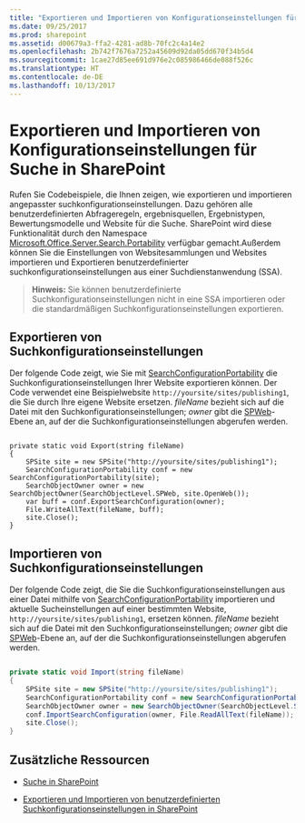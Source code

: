 ```yaml
---
title: "Exportieren und Importieren von Konfigurationseinstellungen für Suche in SharePoint"
ms.date: 09/25/2017
ms.prod: sharepoint
ms.assetid: d00679a3-ffa2-4281-ad8b-70fc2c4a14e2
ms.openlocfilehash: 2b742f7676a7252a45609d92da05dd670f34b5d4
ms.sourcegitcommit: 1cae27d85ee691d976e2c085986466de088f526c
ms.translationtype: HT
ms.contentlocale: de-DE
ms.lasthandoff: 10/13/2017
---
```

# <a name="exporting-and-importing-search-configuration-settings-in-sharepoint"></a>Exportieren und Importieren von Konfigurationseinstellungen für Suche in SharePoint
Rufen Sie Codebeispiele, die Ihnen zeigen, wie exportieren und importieren angepasster suchkonfigurationseinstellungen. Dazu gehören alle benutzerdefinierten Abfrageregeln, ergebnisquellen, Ergebnistypen, Bewertungsmodelle und Website für die Suche. SharePoint wird diese Funktionalität durch den Namespace  [Microsoft.Office.Server.Search.Portability](https://msdn.microsoft.com/library/Microsoft.Office.Server.Search.Portability.aspx) verfügbar gemacht.Außerdem können Sie die Einstellungen von Websitesammlungen und Websites importieren und Exportieren benutzerdefinierter suchkonfigurationseinstellungen aus einer Suchdienstanwendung (SSA). 
> **Hinweis:** Sie können benutzerdefinierte Suchkonfigurationseinstellungen nicht in eine SSA importieren oder die standardmäßigen Suchkonfigurationseinstellungen exportieren. 
  
    
    


## <a name="export-search-configuration-settings"></a>Exportieren von Suchkonfigurationseinstellungen
<a name="SP15_exporting_search_configuration"> </a>

Der folgende Code zeigt, wie Sie mit [SearchConfigurationPortability](https://msdn.microsoft.com/library/Microsoft.Office.Server.Search.Portability.SearchConfigurationPortability.aspx) die Suchkonfigurationseinstellungen Ihrer Website exportieren können. Der Code verwendet eine Beispielwebsite `http://yoursite/sites/publishing1`, die Sie durch Ihre eigene Website ersetzen.  _fileName_ bezieht sich auf die Datei mit den Suchkonfigurationseinstellungen; _owner_ gibt die [SPWeb](https://msdn.microsoft.com/library/Microsoft.SharePoint.SPWeb.aspx)-Ebene an, auf der die Suchkonfigurationseinstellungen abgerufen werden.
  
    
    

```

private static void Export(string fileName)
{
    SPSite site = new SPSite("http://yoursite/sites/publishing1");
    SearchConfigurationPortability conf = new SearchConfigurationPortability(site);
    SearchObjectOwner owner = new SearchObjectOwner(SearchObjectLevel.SPWeb, site.OpenWeb());
    var buff = conf.ExportSearchConfiguration(owner);
    File.WriteAllText(fileName, buff);
    site.Close();
}
```


## <a name="import-search-configuration-settings"></a>Importieren von Suchkonfigurationseinstellungen
<a name="SP15_importing_search_configuration"> </a>

Der folgende Code zeigt, die Sie die Suchkonfigurationseinstellungen aus einer Datei mithilfe von [SearchConfigurationPortability](https://msdn.microsoft.com/library/Microsoft.Office.Server.Search.Portability.SearchConfigurationPortability.aspx) importieren und aktuelle Sucheinstellungen auf einer bestimmten Website, `http://yoursite/sites/publishing1`, ersetzen können.  _fileName_ bezieht sich auf die Datei mit den Suchkonfigurationseinstellungen; _owner_ gibt die [SPWeb](https://msdn.microsoft.com/library/Microsoft.SharePoint.SPWeb.aspx)-Ebene an, auf der die Suchkonfigurationseinstellungen abgerufen werden.
  
    
    

```cs

private static void Import(string fileName)
{
    SPSite site = new SPSite("http://yoursite/sites/publishing1");
    SearchConfigurationPortability conf = new SearchConfigurationPortability(site);
    SearchObjectOwner owner = new SearchObjectOwner(SearchObjectLevel.SPWeb, site.OpenWeb());
    conf.ImportSearchConfiguration(owner, File.ReadAllText(fileName));
    site.Close();
}

```


## <a name="additional-resources"></a>Zusätzliche Ressourcen
<a name="bk_addresources"> </a>


-  [Suche in SharePoint](search-in-sharepoint.md)
    
  
-  
  [Exportieren und Importieren von benutzerdefinierten Suchkonfigurationseinstellungen in SharePoint](http://technet.microsoft.com/en-us/library/jj871675.aspx)
    
  

  
    
    

